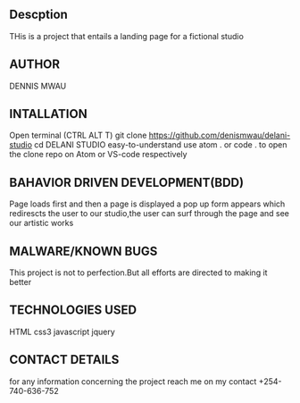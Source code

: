 ## Descption
THis is a project that entails a landing page for a fictional studio

## AUTHOR
DENNIS MWAU


## INTALLATION

Open terminal (CTRL ALT T) git clone https://github.com/denismwau/delani-studio cd DELANI STUDIO easy-to-understand use atom . or code . to open the clone repo on Atom or VS-code respectively
## BAHAVIOR  DRIVEN DEVELOPMENT(BDD)
Page loads first and then a page is displayed a pop up form appears which redirescts the user to our studio,the user  can surf through the page and see our artistic works
## MALWARE/KNOWN BUGS
This project is not to perfection.But all efforts are directed to making it better

## TECHNOLOGIES USED
HTML
css3
javascript
jquery
## CONTACT DETAILS
for any information concerning the project reach me on
my contact +254-740-636-752